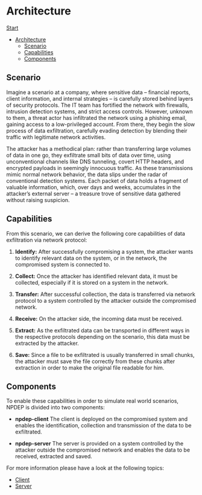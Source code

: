# Architecture

[Start](../README.md)

- [Architecture](#architecture)
  - [Scenario](#scenario)
  - [Capabilities](#capabilities)
  - [Components](#components)

## Scenario

Imagine a scenario at a company, where sensitive data – financial reports, client information, and internal strategies – is carefully stored behind layers of security protocols. The IT team has fortified the network with firewalls, intrusion detection systems, and strict access controls. However, unknown to them, a threat actor has infiltrated the network using a phishing email, gaining access to a low-privileged account. From there, they begin the slow process of data exfiltration, carefully evading detection by blending their traffic with legitimate network activities.

The attacker has a methodical plan: rather than transferring large volumes of data in one go, they exfiltrate small bits of data over time, using unconventional channels like DNS tunneling, covert HTTP headers, and encrypted payloads in seemingly innocuous traffic. As these transmissions mimic normal network behavior, the data slips under the radar of conventional detection systems. Each packet of data holds a fragment of valuable information, which, over days and weeks, accumulates in the attacker’s external server – a treasure trove of sensitive data gathered without raising suspicion.

## Capabilities

From this scenario, we can derive the following core capabilities of data exfiltration via network protocol:

1. **Identify:**
    After successfully compromising a system, the attacker wants to identify relevant data on the system, or in the network, the compromised system is connected to.

2. **Collect:**
    Once the attacker has identified relevant data, it must be collected, especially if it is stored on a system in the network.

3. **Transfer:**
   After successful collection, the data is transferred via network protocol to a system controlled by the attacker outside the compromised network.

4. **Receive:**
   On the attacker side, the incoming data must be received.

5. **Extract:**
   As the exfiltrated data can be transported in different ways in the respective protocols depending on the scenario, this data must be extracted by the attacker.

6. **Save:**
   Since a file to be exfiltrated is usually transferred in small chunks, the attacker must save the file correctly from these chunks after extraction in order to make the original file readable for him.


## Components

To enable these capabilities in order to simulate real world scenarios, NPDEP is divided into two components:

- **npdep-client**
  The client is deployed on the compromised system and enables the identification, collection and transmission of the data to be exfiltrated.

- **npdep-server**
  The server is provided on a system controlled by the attacker outside the compromised network and enables the data to be received, extracted and saved.
  
For more information please have a look at the following topics:

- [Client](./client.md)
- [Server](./server.md)